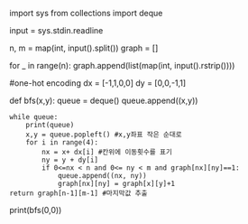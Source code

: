 import sys
from collections import deque

input = sys.stdin.readline

n, m = map(int, input().split())
graph = []

for _ in range(n):
    graph.append(list(map(int, input().rstrip())))

#one-hot encoding 
dx = [-1,1,0,0] 
dy = [0,0,-1,1]

def bfs(x,y):
    queue = deque()
    queue.append((x,y))
    
    while queue:
        print(queue)
        x,y = queue.popleft() #x,y좌표 작은 순대로
        for i in range(4):
            nx = x+ dx[i] #칸위에 이동횟수를 표기
            ny = y + dy[i]
            if 0<=nx < n and 0<= ny < m and graph[nx][ny]==1:
                queue.append((nx, ny))
                graph[nx][ny] = graph[x][y]+1
    return graph[n-1][m-1] #마지막값 추출

print(bfs(0,0))
